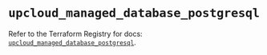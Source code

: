 # `upcloud_managed_database_postgresql`

Refer to the Terraform Registry for docs: [`upcloud_managed_database_postgresql`](https://registry.terraform.io/providers/upcloudltd/upcloud/5.29.0/docs/resources/managed_database_postgresql).
